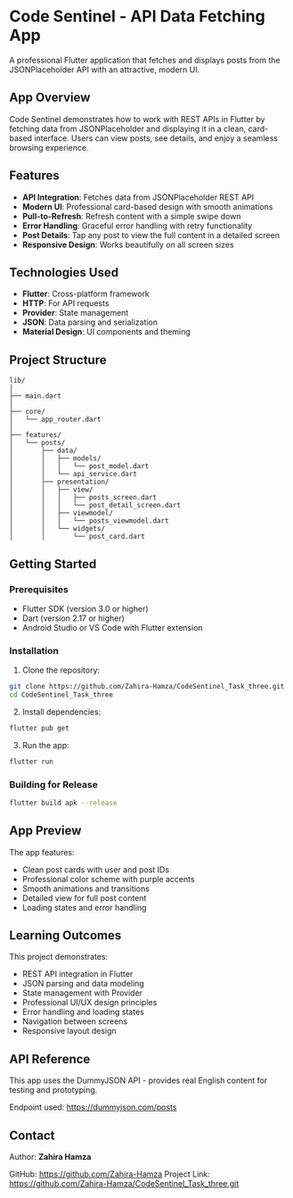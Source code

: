 # Code Sentinel - API Data Fetching App

A professional Flutter application that fetches and displays posts from the JSONPlaceholder API with an attractive, modern UI.

##  App Overview

Code Sentinel demonstrates how to work with REST APIs in Flutter by fetching data from JSONPlaceholder and displaying it in a clean, card-based interface. Users can view posts, see details, and enjoy a seamless browsing experience.

##  Features

- **API Integration**: Fetches data from JSONPlaceholder REST API
- **Modern UI**: Professional card-based design with smooth animations
- **Pull-to-Refresh**: Refresh content with a simple swipe down
- **Error Handling**: Graceful error handling with retry functionality
- **Post Details**: Tap any post to view the full content in a detailed screen
- **Responsive Design**: Works beautifully on all screen sizes

##  Technologies Used

- **Flutter**: Cross-platform framework
- **HTTP**: For API requests
- **Provider**: State management
- **JSON**: Data parsing and serialization
- **Material Design**: UI components and theming

##  Project Structure

```
lib/
│
├── main.dart
│
├── core/
│   └── app_router.dart
│
├── features/
│   └── posts/
│       ├── data/
│       │   ├── models/
│       │   │   └── post_model.dart
│       │   └── api_service.dart
│       ├── presentation/
│       │   ├── view/
│       │   │   ├── posts_screen.dart
│       │   │   └── post_detail_screen.dart
│       │   ├── viewmodel/
│       │   │   └── posts_viewmodel.dart
│       │   └── widgets/
│       │       └── post_card.dart
```

##  Getting Started

### Prerequisites

- Flutter SDK (version 3.0 or higher)
- Dart (version 2.17 or higher)
- Android Studio or VS Code with Flutter extension

### Installation

1. Clone the repository:
```bash
git clone https://github.com/Zahira-Hamza/CodeSentinel_Task_three.git
cd CodeSentinel_Task_three
```

2. Install dependencies:
```bash
flutter pub get
```

3. Run the app:
```bash
flutter run
```

### Building for Release

```bash
flutter build apk --release
```

##  App Preview

The app features:
- Clean post cards with user and post IDs
- Professional color scheme with purple accents
- Smooth animations and transitions
- Detailed view for full post content
- Loading states and error handling

##  Learning Outcomes

This project demonstrates:
- REST API integration in Flutter
- JSON parsing and data modeling
- State management with Provider
- Professional UI/UX design principles
- Error handling and loading states
- Navigation between screens
- Responsive layout design

##  API Reference
This app uses the DummyJSON API - provides real English content for testing and prototyping.

Endpoint used: https://dummyjson.com/posts


##  Contact
Author: **Zahira Hamza**

GitHub: https://github.com/Zahira-Hamza
Project Link: https://github.com/Zahira-Hamza/CodeSentinel_Task_three.git

